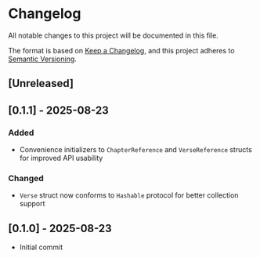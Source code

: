# Changelog

All notable changes to this project will be documented in this file.

The format is based on [Keep a Changelog](https://keepachangelog.com/en/1.0.0/),
and this project adheres to [Semantic Versioning](https://semver.org/spec/v2.0.0.html).

## [Unreleased]

## [0.1.1] - 2025-08-23

### Added
- Convenience initializers to `ChapterReference` and `VerseReference` structs for improved API usability

### Changed
- `Verse` struct now conforms to `Hashable` protocol for better collection support

## [0.1.0] - 2025-08-23

- Initial commit
